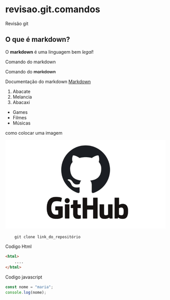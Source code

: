 # revisao.git.comandos
Revisão git

## O que é markdown?

O **markdown** é uma linguagem 
bem *legal*! 

Comando do markdown 

Comando do ~~markdown~~ 

Documentação do markdown [Markdown](https://docs.github.com/pt/get-started/writing-on-github/getting-started-with-writing-and-formatting-on-github/basic-writing-and-formatting-syntax)

1. Abacate
2. Melancia
3. Abacaxi 

- Games
- Filmes
- Músicas

como colocar uma imagem 

![Isso é uma imagem](./img/GitHub.jpg)

```
    git clone link_do_repositório

```    

Codigo Html

```html
<html>
    ....
</html>    
```

Codigo javascript
```javascript
const nome = "maria";
console.log(nome);


